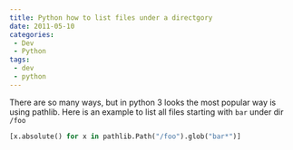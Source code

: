 ```yaml
---
title: Python how to list files under a directgory
date: 2011-05-10
categories: 
 - Dev
 - Python
tags: 
 - dev
 - python
---
```


There are so many ways, but in python 3 looks the most popular way is using pathlib. Here is an example to list all
files starting with `bar` under dir `/foo`

``` python
[x.absolute() for x in pathlib.Path("/foo").glob("bar*")]
```